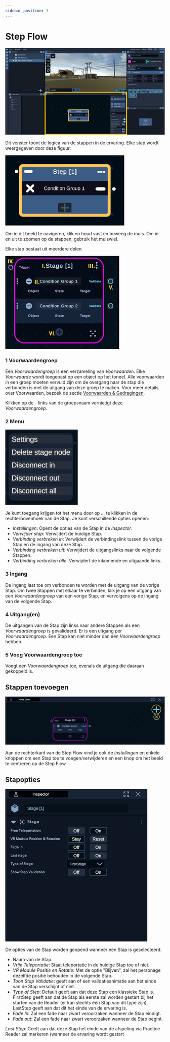 ```yaml
---
sidebar_position: 3
---
```


# Step Flow

![Stapoverzicht](/img/UI_overview3.png)

Dit venster toont de logica van de stappen in de ervaring. Elke stap wordt weergegeven door deze figuur:

![Gedetailleerde Stap](/img/node_detailed_1.png)

Om in dit beeld te navigeren, klik en houd vast en beweeg de muis.
Om in en uit te zoomen op de stappen, gebruik het muiswiel.

Elke stap bestaat uit meerdere delen.

![Gedetailleerde Stap 2](/img/node_detailed_2.png)

### 1 Voorwaardengroep

Een *Voorwaardengroep* is een verzameling van *Voorwaarden*. Elke *Voorwaarde* wordt toegepast op een object op het toneel. Alle voorwaarden in een groep moeten vervuld zijn om de overgang naar de stap die verbonden is met de uitgang van deze groep te maken. Voor meer details over Voorwaarden, bezoek de sectie [Voorwaarden & Gedragingen](conditions.md).

Klikken op de *-* links van de groepsnaam vernietigt deze *Voorwaardengroep*.

### 2 Menu

![Menu](/img/node_menu.png)

Je kunt toegang krijgen tot het menu door op *...* te klikken in de rechterbovenhoek van de Stap. Je kunt verschillende opties openen:
-	*Instellingen*: Opent de opties van de Stap in de *Inspector*.
-	*Verwijder stap*: Verwijdert de huidige Stap.
-	*Verbinding verbreken in*: Verwijdert de verbindingslink tussen de vorige Stap en de ingang van deze Stap.
-	*Verbinding verbreken uit*: Verwijdert de uitgangslinks naar de volgende Stappen.
-	*Verbinding verbreken alle*: Verwijdert de inkomende en uitgaande links.

### 3 Ingang

De ingang laat toe om verbonden te worden met de uitgang van de vorige Stap.
Om twee Stappen met elkaar te verbinden, klik je op een uitgang van een *Voorwaardengroep* van een vorige Stap, en vervolgens op de ingang van de volgende Stap.

### 4 Uitgang(en)

De uitgangen van de Stap zijn links naar andere Stappen als een *Voorwaardengroep* is gevalideerd. Er is een uitgang per *Voorwaardengroep*. Een Stap kan niet minder dan één *Voorwaardengroep* hebben.

### 5 Voeg Voorwaardengroep toe
Voegt een *Voorwaardengroep* toe, evenals de uitgang die daaraan gekoppeld is.

## Stappen toevoegen

![Voorwaarde](/img/node_condition.png)

Aan de rechterkant van de Step Flow vind je ook de *Instellingen* en enkele knoppen om een Stap toe te voegen/verwijderen en een knop om het beeld te centreren op de Step Flow.

## Stapopties

![Stapopties](/img/UI_node_options.png)

De opties van de Stap worden geopend wanneer een Stap is geselecteerd.

- Naam van de Stap.
- *Vrije Teleportatie*: Staat teleportatie in de huidige Stap toe of niet.
- *VR Module Positie en Rotatie*: Met de optie "Blijven", zal het personage dezelfde positie behouden in de volgende Stap.
- *Toon Stap Validatie*: geeft aan of een validatieanimatie aan het einde van de Stap verschijnt of niet.
- *Type of Step*: Default geeft aan dat deze Stap een klassieke Stap is. FirstStep geeft aan dat de Stap als eerste zal worden gestart bij het starten van de Reader (er kan slechts één Stap van dit type zijn). LastStep geeft aan dat dit het einde van de ervaring is.
- *Fade In*: Zal een fade naar zwart veroorzaken wanneer de Stap eindigt.
- *Fade out*: Zal een fade naar zwart veroorzaken wanneer de Stap begint.

*Last Step*: Geeft aan dat deze Stap het einde van de afspeling via Practice Reader zal markeren (wanneer de ervaring wordt gestart
